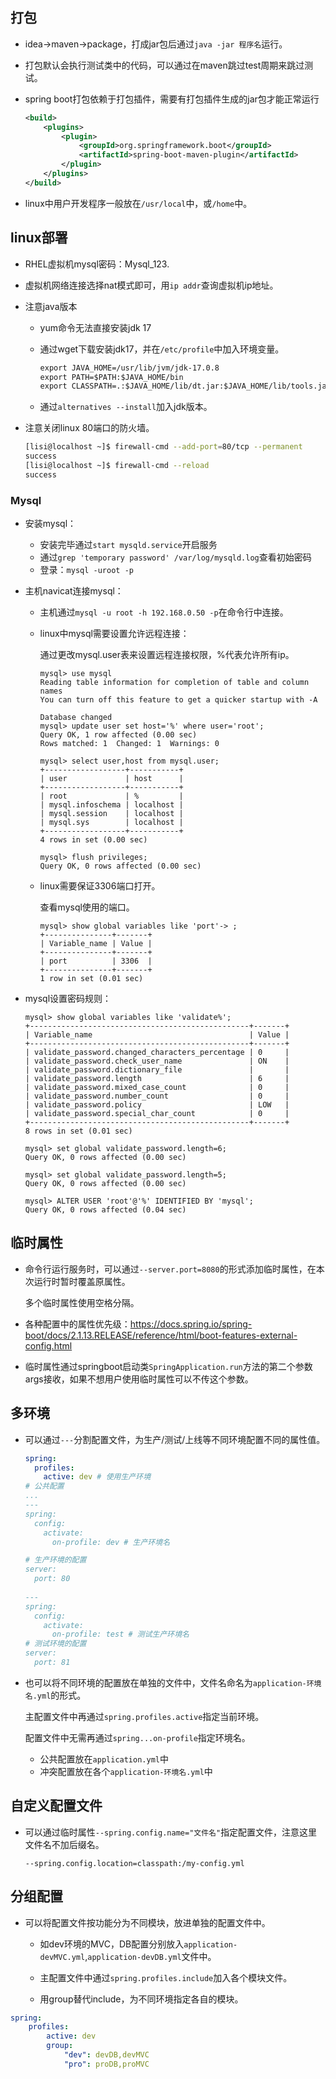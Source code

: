 ## 打包

* idea->maven->package，打成jar包后通过`java -jar 程序名`运行。

* 打包默认会执行测试类中的代码，可以通过在maven跳过test周期来跳过测试。

* spring boot打包依赖于打包插件，需要有打包插件生成的jar包才能正常运行

  ```xml
  <build>
      <plugins>
          <plugin>
              <groupId>org.springframework.boot</groupId>
              <artifactId>spring-boot-maven-plugin</artifactId>
          </plugin>
      </plugins>
  </build>
  ```

* linux中用户开发程序一般放在`/usr/local`中，或`/home`中。


## linux部署

* RHEL虚拟机mysql密码：Mysql_123.

* 虚拟机网络连接选择nat模式即可，用`ip addr`查询虚拟机ip地址。

* 注意java版本

  * yum命令无法直接安装jdk 17

  * 通过wget下载安装jdk17，并在`/etc/profile`中加入环境变量。

    ```txt
    export JAVA_HOME=/usr/lib/jvm/jdk-17.0.8
    export PATH=$PATH:$JAVA_HOME/bin
    export CLASSPATH=.:$JAVA_HOME/lib/dt.jar:$JAVA_HOME/lib/tools.jar
    ```

  * 通过`alternatives --install`加入jdk版本。

* 注意关闭linux 80端口的防火墙。

  ```sh
  [lisi@localhost ~]$ firewall-cmd --add-port=80/tcp --permanent
  success
  [lisi@localhost ~]$ firewall-cmd --reload 
  success
  ```

### Mysql

* 安装mysql：

  * 安装完毕通过`start mysqld.service`开启服务
  * 通过`grep 'temporary password' /var/log/mysqld.log`查看初始密码
  * 登录：`mysql -uroot -p`

* 主机navicat连接mysql：

  * 主机通过`mysql -u root -h 192.168.0.50 -p`在命令行中连接。

  * linux中mysql需要设置允许远程连接：

    通过更改mysql.user表来设置远程连接权限，%代表允许所有ip。

    ```mysql
    mysql> use mysql
    Reading table information for completion of table and column names
    You can turn off this feature to get a quicker startup with -A
    
    Database changed
    mysql> update user set host='%' where user='root';
    Query OK, 1 row affected (0.00 sec)
    Rows matched: 1  Changed: 1  Warnings: 0
    
    mysql> select user,host from mysql.user;
    +------------------+-----------+
    | user             | host      |
    +------------------+-----------+
    | root             | %         |
    | mysql.infoschema | localhost |
    | mysql.session    | localhost |
    | mysql.sys        | localhost |
    +------------------+-----------+
    4 rows in set (0.00 sec)
    
    mysql> flush privileges;
    Query OK, 0 rows affected (0.00 sec)
    
    ```

  * linux需要保证3306端口打开。

    查看mysql使用的端口。

    ```mysql
    mysql> show global variables like 'port'-> ;
    +---------------+-------+
    | Variable_name | Value |
    +---------------+-------+
    | port          | 3306  |
    +---------------+-------+
    1 row in set (0.01 sec)
    ```

* mysql设置密码规则：

  ```mysql
  mysql> show global variables like 'validate%';
  +-------------------------------------------------+-------+
  | Variable_name                                   | Value |
  +-------------------------------------------------+-------+
  | validate_password.changed_characters_percentage | 0     |
  | validate_password.check_user_name               | ON    |
  | validate_password.dictionary_file               |       |
  | validate_password.length                        | 6     |
  | validate_password.mixed_case_count              | 0     |
  | validate_password.number_count                  | 0     |
  | validate_password.policy                        | LOW   |
  | validate_password.special_char_count            | 0     |
  +-------------------------------------------------+-------+
  8 rows in set (0.01 sec)
  
  mysql> set global validate_password.length=6;
  Query OK, 0 rows affected (0.00 sec)
  
  mysql> set global validate_password.length=5;
  Query OK, 0 rows affected (0.00 sec)
  
  mysql> ALTER USER 'root'@'%' IDENTIFIED BY 'mysql';
  Query OK, 0 rows affected (0.04 sec)
  ```

## 临时属性

* 命令行运行服务时，可以通过`--server.port=8080`的形式添加临时属性，在本次运行时暂时覆盖原属性。

  多个临时属性使用空格分隔。

* 各种配置中的属性优先级：https://docs.spring.io/spring-boot/docs/2.1.13.RELEASE/reference/html/boot-features-external-config.html
* 临时属性通过springboot启动类`SpringApplication.run`方法的第二个参数args接收，如果不想用户使用临时属性可以不传这个参数。

## 多环境

* 可以通过`---`分割配置文件，为生产/测试/上线等不同环境配置不同的属性值。

  ```yaml
  spring:
    profiles:
      active: dev # 使用生产环境
  # 公共配置
  ...
  ---
  spring:
    config:
      activate:
        on-profile: dev # 生产环境名
  
  # 生产环境的配置
  server:
    port: 80
    
  ---
  spring:
    config:
      activate:
        on-profile: test # 测试生产环境名
  # 测试环境的配置
  server:
    port: 81
  ```


* 也可以将不同环境的配置放在单独的文件中，文件名命名为`application-环境名.yml`的形式。

  主配置文件中再通过`spring.profiles.active`指定当前环境。

  配置文件中无需再通过`spring...on-profile`指定环境名。

  * 公共配置放在`application.yml`中
  * 冲突配置放在各个`application-环境名.yml`中

## 自定义配置文件

* 可以通过临时属性`--spring.config.name="文件名"`指定配置文件，注意这里文件名不加后缀名。

  `--spring.config.location=classpath:/my-config.yml`

## 分组配置

* 可以将配置文件按功能分为不同模块，放进单独的配置文件中。

  * 如dev环境的MVC，DB配置分别放入`application-devMVC.yml`,`application-devDB.yml`文件中。

  * 主配置文件中通过`spring.profiles.include`加入各个模块文件。

  * 用group替代include，为不同环境指定各自的模块。

```yaml
spring:
	profiles:
		active: dev
		group:
			"dev": devDB,devMVC
			"pro": proDB,proMVC
```

